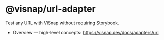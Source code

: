 # @visnap/url-adapter

Test any URL with ViSnap without requiring Storybook.

- Overview — high-level concepts: https://visnap.dev/docs/adapters/url

